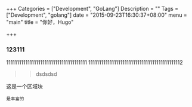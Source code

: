 +++
Categories = ["Development", "GoLang"]
Description = ""
Tags = ["Development", "golang"]
date = "2015-09-23T16:30:37+08:00"
menu = "main"
title = "你好，Hugo"

+++


### 123111
11111111111111111111111111111111111111
11111111111111111111111111111111111111111112

>>dsdsdsd

这是一个区域块

    是丰富的
